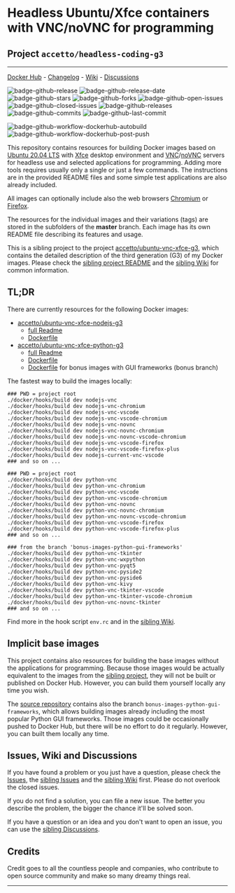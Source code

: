 # Headless Ubuntu/Xfce containers with VNC/noVNC for programming

## Project `accetto/headless-coding-g3`

***

[Docker Hub][this-docker] - [Changelog][this-changelog] - [Wiki][sibling-wiki] - [Discussions][sibling-discussions]

![badge-github-release][badge-github-release]
![badge-github-release-date][badge-github-release-date]
![badge-github-stars][badge-github-stars]
![badge-github-forks][badge-github-forks]
![badge-github-open-issues][badge-github-open-issues]
![badge-github-closed-issues][badge-github-closed-issues]
![badge-github-releases][badge-github-releases]
![badge-github-commits][badge-github-commits]
![badge-github-last-commit][badge-github-last-commit]

![badge-github-workflow-dockerhub-autobuild][badge-github-workflow-dockerhub-autobuild]
![badge-github-workflow-dockerhub-post-push][badge-github-workflow-dockerhub-post-push]

This repository contains resources for building Docker images based on [Ubuntu 20.04 LTS][docker-ubuntu] with [Xfce][xfce] desktop environment and [VNC][tigervnc]/[noVNC][novnc] servers for headless use and selected applications for programming. Adding more tools requires usually only a single or just a few commands. The instructions are in the provided README files and some simple test applications are also already included.

All images can optionally include also the web browsers [Chromium][chromium] or [Firefox][firefox].

The resources for the individual images and their variations (tags) are stored in the subfolders of the **master** branch. Each image has its own README file describing its features and usage.

This is a sibling project to the project [accetto/ubuntu-vnc-xfce-g3][sibling-github], which contains the detailed description of the third generation (G3) of my Docker images. Please check the [sibling project README][sibling-readme] and the [sibling Wiki][sibling-wiki] for common information.

## TL;DR

There are currently resources for the following Docker images:

- [accetto/ubuntu-vnc-xfce-nodejs-g3][accetto-docker-ubuntu-vnc-xfce-nodejs-g3]
  - [full Readme][this-readme-image-nodejs]
  - [Dockerfile][this-dockerfile-nodejs]
- [accetto/ubuntu-vnc-xfce-python-g3][accetto-docker-ubuntu-vnc-xfce-python-g3]
  - [full Readme][this-readme-image-python]
  - [Dockerfile][this-dockerfile-python]
  - [Dockerfile][this-dockerfile-python-bonus-gui-frameworks] for bonus images with GUI frameworks (bonus branch)

The fastest way to build the images locally:

```shell
### PWD = project root
./docker/hooks/build dev nodejs-vnc
./docker/hooks/build dev nodejs-vnc-chromium
./docker/hooks/build dev nodejs-vnc-vscode
./docker/hooks/build dev nodejs-vnc-vscode-chromium
./docker/hooks/build dev nodejs-vnc-novnc
./docker/hooks/build dev nodejs-vnc-novnc-chromium
./docker/hooks/build dev nodejs-vnc-novnc-vscode-chromium
./docker/hooks/build dev nodejs-vnc-vscode-firefox
./docker/hooks/build dev nodejs-vnc-vscode-firefox-plus
./docker/hooks/build dev nodejs-current-vnc-vscode
### and so on ...

### PWD = project root
./docker/hooks/build dev python-vnc
./docker/hooks/build dev python-vnc-chromium
./docker/hooks/build dev python-vnc-vscode
./docker/hooks/build dev python-vnc-vscode-chromium
./docker/hooks/build dev python-vnc-novnc
./docker/hooks/build dev python-vnc-novnc-chromium
./docker/hooks/build dev python-vnc-novnc-vscode-chromium
./docker/hooks/build dev python-vnc-vscode-firefox
./docker/hooks/build dev python-vnc-vscode-firefox-plus
### and so on ...

### from the branch 'bonus-images-python-gui-frameworks'
./docker/hooks/build dev python-vnc-tkinter
./docker/hooks/build dev python-vnc-wxpython
./docker/hooks/build dev python-vnc-pyqt5
./docker/hooks/build dev python-vnc-pyside2
./docker/hooks/build dev python-vnc-pyside6
./docker/hooks/build dev python-vnc-kivy
./docker/hooks/build dev python-vnc-tkinter-vscode
./docker/hooks/build dev python-vnc-tkinter-vscode-chromium
./docker/hooks/build dev python-vnc-novnc-tkinter
### and so on ...
```

Find more in the hook script `env.rc` and in the [sibling Wiki][sibling-wiki].

## Implicit base images

This project contains also resources for building the base images without the applications for programming. Because those images would be actually equivalent to the images from the [sibling project][sibling-github], they will not be built or published on Docker Hub. However, you can build them yourself locally any time you wish.

The [source repository][this-github] contains also the branch `bonus-images-python-gui-frameworks`, which allows building images already including the most popular Python GUI frameworks. Those images could be occasionally pushed to Docker Hub, but there will be no effort to do it regularly. However, you can built them locally any time.

## Issues, Wiki and Discussions

If you have found a problem or you just have a question, please check the [Issues][this-issues], the [sibling Issues][sibling-issues] and the [sibling Wiki][sibling-wiki] first. Please do not overlook the closed issues.

If you do not find a solution, you can file a new issue. The better you describe the problem, the bigger the chance it'll be solved soon.

If you have a question or an idea and you don't want to open an issue, you can use the [sibling Discussions][sibling-discussions].

## Credits

Credit goes to all the countless people and companies, who contribute to open source community and make so many dreamy things real.

***

<!-- this project -->

[this-docker]: https://hub.docker.com/u/accetto/

[this-changelog]: https://github.com/accetto/headless-coding-g3/blob/master/CHANGELOG.md
[this-github]: https://github.com/accetto/headless-coding-g3/
[this-issues]: https://github.com/accetto/headless-coding-g3/issues

[this-dockerfile-nodejs]: https://github.com/accetto/headless-coding-g3/blob/master/docker/Dockerfile.xfce.nodejs
[this-readme-image-nodejs]: https://github.com/accetto/headless-coding-g3/blob/master/docker/xfce-nodejs/README.md

[this-dockerfile-python]: https://github.com/accetto/headless-coding-g3/blob/master/docker/Dockerfile.xfce.python
[this-dockerfile-python-bonus-gui-frameworks]: https://github.com/accetto/headless-coding-g3/blob/bonus-images-python-gui-frameworks/docker/Dockerfile.xfce.python
[this-readme-image-python]: https://github.com/accetto/headless-coding-g3/blob/master/docker/xfce-python/README.md

[accetto-docker-ubuntu-vnc-xfce-nodejs-g3]: https://hub.docker.com/r/accetto/ubuntu-vnc-xfce-nodejs-g3
[accetto-docker-ubuntu-vnc-xfce-python-g3]: https://hub.docker.com/r/accetto/ubuntu-vnc-xfce-python-g3

<!-- sibling project -->

[sibling-discussions]: https://github.com/accetto/ubuntu-vnc-xfce-g3/discussions
[sibling-github]: https://github.com/accetto/ubuntu-vnc-xfce-g3/
[sibling-issues]: https://github.com/accetto/ubuntu-vnc-xfce-g3/issues
[sibling-readme]: https://github.com/accetto/ubuntu-vnc-xfce-g3/blob/master/README.md
[sibling-wiki]: https://github.com/accetto/ubuntu-vnc-xfce-g3/wiki

<!-- external links -->

[docker-ubuntu]: https://hub.docker.com/_/ubuntu/

[chromium]: https://www.chromium.org/Home
[firefox]: https://www.mozilla.org
[novnc]: https://github.com/kanaka/noVNC
[tigervnc]: http://tigervnc.org
[xfce]: http://www.xfce.org

<!-- github badges -->

[badge-github-workflow-dockerhub-autobuild]: https://github.com/accetto/headless-coding-g3/workflows/dockerhub-autobuild/badge.svg

[badge-github-workflow-dockerhub-post-push]: https://github.com/accetto/headless-coding-g3/workflows/dockerhub-post-push/badge.svg

[badge-github-release]: https://badgen.net/github/release/accetto/headless-coding-g3?icon=github&label=release

[badge-github-release-date]: https://img.shields.io/github/release-date/accetto/headless-coding-g3?logo=github

[badge-github-stars]: https://badgen.net/github/stars/accetto/headless-coding-g3?icon=github&label=stars

[badge-github-forks]: https://badgen.net/github/forks/accetto/headless-coding-g3?icon=github&label=forks

[badge-github-releases]: https://badgen.net/github/releases/accetto/headless-coding-g3?icon=github&label=releases

[badge-github-commits]: https://badgen.net/github/commits/accetto/headless-coding-g3?icon=github&label=commits

[badge-github-last-commit]: https://badgen.net/github/last-commit/accetto/headless-coding-g3?icon=github&label=last%20commit

[badge-github-closed-issues]: https://badgen.net/github/closed-issues/accetto/headless-coding-g3?icon=github&label=closed%20issues

[badge-github-open-issues]: https://badgen.net/github/open-issues/accetto/headless-coding-g3?icon=github&label=open%20issues

<!-- Appendix -->
